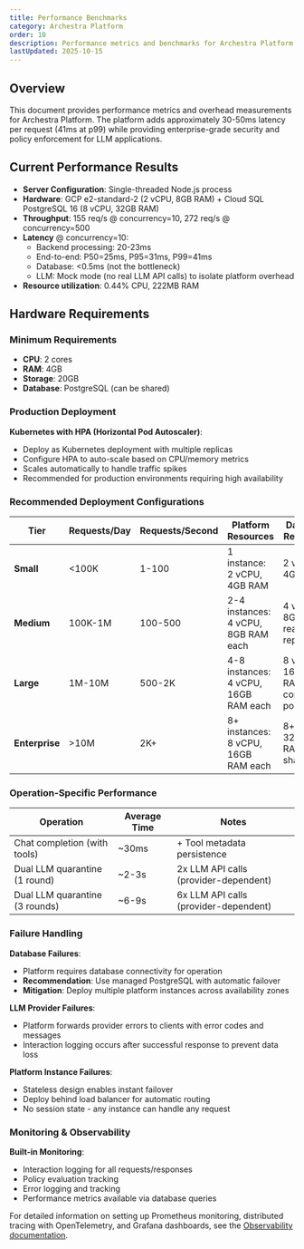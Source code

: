 ```yaml
---
title: Performance Benchmarks
category: Archestra Platform
order: 10
description: Performance metrics and benchmarks for Archestra Platform's security features
lastUpdated: 2025-10-15
---
```



## Overview

This document provides performance metrics and overhead measurements for Archestra Platform. The platform adds approximately 30-50ms latency per request (41ms at p99) while providing enterprise-grade security and policy enforcement for LLM applications.

## Current Performance Results

- **Server Configuration**: Single-threaded Node.js process
- **Hardware**: GCP e2-standard-2 (2 vCPU, 8GB RAM) + Cloud SQL PostgreSQL 16 (8 vCPU, 32GB RAM)
- **Throughput**: 155 req/s @ concurrency=10, 272 req/s @ concurrency=500
- **Latency** @ concurrency=10:
  - Backend processing: 20-23ms
  - End-to-end: P50=25ms, P95=31ms, P99=41ms
  - Database: <0.5ms (not the bottleneck)
  - LLM: Mock mode (no real LLM API calls) to isolate platform overhead
- **Resource utilization**: 0.44% CPU, 222MB RAM

## Hardware Requirements

### Minimum Requirements

- **CPU**: 2 cores
- **RAM**: 4GB
- **Storage**: 20GB
- **Database**: PostgreSQL (can be shared)

### Production Deployment

**Kubernetes with HPA (Horizontal Pod Autoscaler)**:

- Deploy as Kubernetes deployment with multiple replicas
- Configure HPA to auto-scale based on CPU/memory metrics
- Scales automatically to handle traffic spikes
- Recommended for production environments requiring high availability

### Recommended Deployment Configurations

| Tier           | Requests/Day | Requests/Second | Platform Resources                   | Database Resources                   | Architecture                       |
| -------------- | ------------ | --------------- | ------------------------------------ | ------------------------------------ | ---------------------------------- |
| **Small**      | <100K        | 1-100           | 1 instance: 2 vCPU, 4GB RAM          | 2 vCPU, 4GB RAM                      | Single instance + shared DB        |
| **Medium**     | 100K-1M      | 100-500         | 2-4 instances: 4 vCPU, 8GB RAM each  | 4 vCPU, 8GB RAM, read replicas       | Load balancer + DB replication     |
| **Large**      | 1M-10M       | 500-2K          | 4-8 instances: 4 vCPU, 16GB RAM each | 8 vCPU, 16GB RAM, connection pooling | Multi-region, dedicated DB cluster |
| **Enterprise** | >10M         | 2K+             | 8+ instances: 8 vCPU, 16GB RAM each  | 8+ vCPU, 32GB RAM, sharding          | Multi-region, DB cluster + caching |

### Operation-Specific Performance

| Operation                      | Average Time | Notes                                 |
| ------------------------------ | ------------ | ------------------------------------- |
| Chat completion (with tools)   | ~30ms        | + Tool metadata persistence           |
| Dual LLM quarantine (1 round)  | ~2-3s        | 2x LLM API calls (provider-dependent) |
| Dual LLM quarantine (3 rounds) | ~6-9s        | 6x LLM API calls (provider-dependent) |

### Failure Handling

**Database Failures**:

- Platform requires database connectivity for operation
- **Recommendation**: Use managed PostgreSQL with automatic failover
- **Mitigation**: Deploy multiple platform instances across availability zones

**LLM Provider Failures**:

- Platform forwards provider errors to clients with error codes and messages
- Interaction logging occurs after successful response to prevent data loss

**Platform Instance Failures**:

- Stateless design enables instant failover
- Deploy behind load balancer for automatic routing
- No session state - any instance can handle any request

### Monitoring & Observability

**Built-in Monitoring**:

- Interaction logging for all requests/responses
- Policy evaluation tracking
- Error logging and tracking
- Performance metrics available via database queries

For detailed information on setting up Prometheus monitoring, distributed tracing with OpenTelemetry, and Grafana dashboards, see the [Observability documentation](platform-observability.md).
